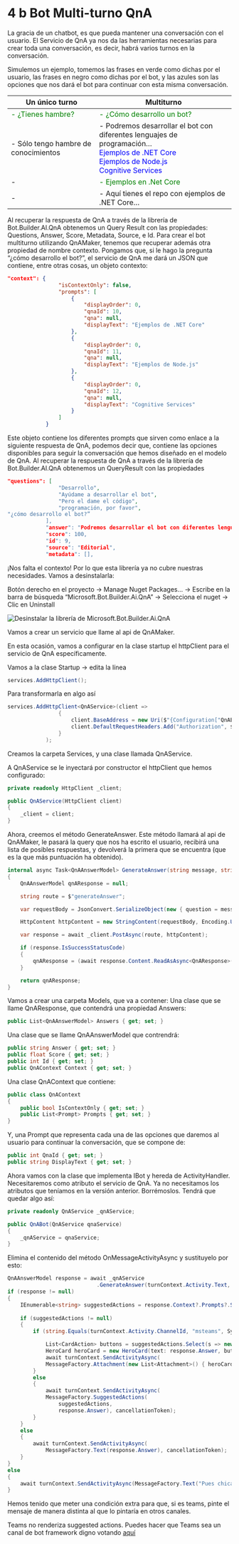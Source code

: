 # 4 b Bot Multi-turno QnA
La gracia de un chatbot, es que pueda mantener una conversación con el usuario. El Servicio de QnA ya nos da las herramientas necesarias para crear toda una conversación, es decir, habrá varios turnos en la conversación.

Simulemos un ejemplo, tomemos las frases en verde como dichas por el usuario, las frases en negro como dichas por el bot, y las azules son las opciones que nos dará el bot para continuar con esta misma conversación.

Un único turno | Multiturno
-- | --
<span style="color:green">-	¿Tienes hambre?</span> | <span style="color:green">-	¿Cómo desarrollo un bot?</span>
-	Sólo tengo hambre de conocimientos | -	Podremos desarrollar el bot con diferentes lenguajes de programación…<br><span style="color:blue">Ejemplos de .NET Core<br>Ejemplos de Node.js<br>Cognitive Services</span>
- | <span style="color:green">-	Ejemplos en .Net Core</span>
- | - Aquí tienes el repo con ejemplos de .NET Core…

Al recuperar la respuesta de QnA a través de la librería de Bot.Builder.AI.QnA obtenemos un Query Result con las propiedades: Questions, Answer, Score, Metadata, Source, e Id.
Para crear el bot multiturno utilizando QnAMaker, tenemos que recuperar además otra propiedad de nombre contexto.
Pongamos que, si le hago la pregunta “¿cómo desarrollo el bot?”, el servicio de QnA me dará un JSON que contiene, entre otras cosas, un objeto contexto:
~~~ json
"context": {
                "isContextOnly": false,
                "prompts": [
                    {
                        "displayOrder": 0,
                        "qnaId": 10,
                        "qna": null,
                        "displayText": "Ejemplos de .NET Core"
                    },
                    {
                        "displayOrder": 0,
                        "qnaId": 11,
                        "qna": null,
                        "displayText": "Ejemplos de Node.js"
                    },
                    {
                        "displayOrder": 0,
                        "qnaId": 12,
                        "qna": null,
                        "displayText": "Cognitive Services"
                    }
                ]
            }
~~~
Este objeto contiene los diferentes prompts que sirven como enlace a la siguiente respuesta de QnA, podemos decir que, contiene las opciones disponibles para seguir la conversación que hemos diseñado en el modelo de QnA.
Al recuperar la respuesta de QnA a través de la librería de Bot.Builder.AI.QnA obtenemos un QueryResult con las propiedades
~~~ json
"questions": [
                "Desarrollo",
                "Ayúdame a desarrollar el bot",
                "Pero el dame el código",
                "programación, por favor",
"¿cómo desarrollo el bot?”
            ],
            "answer": "Podremos desarrollar el bot con diferentes lenguajes de programación, actualmente en G.A. con .Net o Node.js. Para humanizar nuesto bot, recomendamos encarecidamente el uso de cognitive services.",
            "score": 100,
            "id": 9,
            "source": "Editorial",
            "metadata": [],
~~~
¡Nos falta el contexto! Por lo que esta librería ya no cubre nuestras necesidades. Vamos a desinstalarla:

Botón derecho en el proyecto → Manage Nuget Packages… → Escribe en la barra de búsqueda “Microsoft.Bot.Builder.Ai.QnA” → Selecciona el nuget → Clic en Uninstall

![Desinstalar la librería de Microsoft.Bot.Builder.Ai.QnA](assets/Uninstall.png)

Vamos a crear un servicio que llame al api de QnAMaker.

En esta ocasión, vamos a configurar en la clase startup el httpClient para el servicio de QnA específicamente.

Vamos a la clase Startup → edita la línea

~~~ csharp
services.AddHttpClient();
~~~
Para transformarla en algo así
~~~ csharp
services.AddHttpClient<QnAService>(client =>
                {
                    client.BaseAddress = new Uri($"{Configuration["QnAEndpointHostName"]}/knowledgebases/{Configuration["QnAKnowledgebaseId"]}/");
                    client.DefaultRequestHeaders.Add("Authorization", $"EndpointKey {Configuration["QnAAuthKey"]}");
                }
            );
~~~
Creamos la carpeta Services, y una clase llamada QnAService.

A QnAService se le inyectará por constructor el httpClient que hemos configurado:
~~~ csharp
private readonly HttpClient _client;

public QnAService(HttpClient client)
{
    _client = client;
} 
~~~
Ahora, creemos el método GenerateAnswer. Este método llamará al api de QnAMaker, le pasará la query que nos ha escrito el usuario, recibirá una lista de posibles respuestas, y devolverá la primera que se encuentra (que es la que más puntuación ha obtenido).
~~~ csharp
internal async Task<QnAAnswerModel> GenerateAnswer(string message, string lang)
{
    QnAAnswerModel qnAResponse = null;

    string route = $"generateAnswer";

    var requestBody = JsonConvert.SerializeObject(new { question = message });

    HttpContent httpContent = new StringContent(requestBody, Encoding.UTF8, "application/json");

    var response = await _client.PostAsync(route, httpContent);

    if (response.IsSuccessStatusCode)
    {
        qnAResponse = (await response.Content.ReadAsAsync<QnAResponse>()).Answers.FirstOrDefault();
    }

    return qnAResponse;
}
~~~
Vamos a crear una carpeta Models, que va a contener:
Una clase que se llame QnAResponse, que contendrá una propiedad Answers:
~~~ csharp
public List<QnAAnswerModel> Answers { get; set; }
~~~
Una clase que se llame QnAAnswerModel que contrendrá:
~~~ csharp
public string Answer { get; set; }
public float Score { get; set; }
public int Id { get; set; }
public QnAContext Context { get; set; }
~~~
Una clase QnAContext que contiene:
~~~ csharp
public class QnAContext
{
    public bool IsContextOnly { get; set; }
    public List<Prompt> Prompts { get; set; }
}
~~~
Y, una Prompt que representa cada una de las opciones que daremos al usuario para continuar la conversación, que se compone de:
~~~ csharp
public int QnaId { get; set; }
public string DisplayText { get; set; }
~~~
Ahora vamos con la clase que implementa IBot y hereda de ActivityHandler.
Necesitaremos como atributo el servicio de QnA. Ya no necesitamos los atributos que teníamos en la versión anterior. Borrémoslos. Tendrá que quedar algo así:
~~~ csharp
private readonly QnAService _qnAService;

public QnABot(QnAService qnaService)
{
    _qnAService = qnaService;
}
~~~
Elimina el contenido del método OnMessageActivityAsync y sustituyelo por esto:
~~~ csharp
QnAAnswerModel response = await _qnAService
                            .GenerateAnswer(turnContext.Activity.Text, turnContext.Activity.Locale);
if (response != null)
{
    IEnumerable<string> suggestedActions = response.Context?.Prompts?.Select(p => p.DisplayText);
    
    if (suggestedActions != null)
    {
        if (string.Equals(turnContext.Activity.ChannelId, "msteams", System.StringComparison.InvariantCultureIgnoreCase)){

            List<CardAction> buttons = suggestedActions.Select(s => new CardAction(title: s)).ToList();
            HeroCard heroCard = new HeroCard(text: response.Answer, buttons: buttons);
            await turnContext.SendActivityAsync(
            MessageFactory.Attachment(new List<Attachment>() { heroCard.ToAttachment() }), cancellationToken);
        }
        else
        {
            await turnContext.SendActivityAsync(
            MessageFactory.SuggestedActions(
                suggestedActions,
                response.Answer), cancellationToken);
        }
    }
    else
    {
        await turnContext.SendActivityAsync(
            MessageFactory.Text(response.Answer), cancellationToken);
    }
}
else
{
    await turnContext.SendActivityAsync(MessageFactory.Text("Pues chica, no sé qué decirte."), cancellationToken);
}
~~~

Hemos tenido que meter una condición extra para que, si es teams, pinte el mensaje de manera distinta al que lo pintaría en otros canales.

Teams no renderiza suggested actions. Puedes hacer que Teams sea un canal de bot framework digno votando [aquí](https://microsoftteams.uservoice.com/forums/555103-public/suggestions/36025015-bot-support-for-suggested-actions)